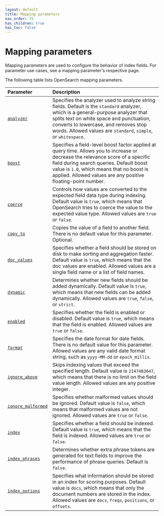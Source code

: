 ```yaml
---
layout: default
title: Mapping parameters
nav_order: 75
has_children: true
has_toc: false
---
```


# Mapping parameters

Mapping parameters are used to configure the behavior of index fields. For parameter use cases, see a mapping parameter's respective page.

The following table lists OpenSearch mapping parameters.

Parameter | Description
:--- | :---
[`analyzer`]({{site.url}}{{site.baseurl}}/field-types/mapping-parameters/analyzer/) | Specifies the analyzer used to analyze string fields. Default is the `standard` analyzer, which is a general-purpose analyzer that splits text on white space and punctuation, converts to lowercase, and removes stop words. Allowed values are `standard`, `simple`, or `whitespace`. 
[`boost`]({{site.url}}{{site.baseurl}}/field-types/mapping-parameters/boost/) | Specifies a field-level boost factor applied at query time. Allows you to increase or decrease the relevance score of a specific field during search queries. Default boost value is `1.0`, which means that no boost is applied. Allowed values are any positive floating-point number.
[`coerce`]({{site.url}}{{site.baseurl}}/field-types/mapping-parameters/coerce/) | Controls how values are converted to the expected field data type during indexing. Default value is `true`, which means that OpenSearch tries to coerce the value to the expected value type. Allowed values are `true` or `false`.
[`copy_to`]({{site.url}}{{site.baseurl}}/field-types/mapping-parameters/copy-to/) | Copies the value of a field to another field. There is no default value for this parameter. Optional.
[`doc_values`]({{site.url}}{{site.baseurl}}/field-types/mapping-parameters/doc-values/) | Specifies whether a field should be stored on disk to make sorting and aggregation faster. Default value is `true`, which means that the doc values are enabled. Allowed values are a single field name or a list of field names.
[`dynamic`]({{site.url}}{{site.baseurl}}/field-types/mapping-parameters/dynamic/) | Determines whether new fields should be added dynamically. Default value is `true`, which means that new fields can be added dynamically. Allowed values are `true`, `false`, or `strict`.
[`enabled`]({{site.url}}{{site.baseurl}}/field-types/mapping-parameters/enabled/) | Specifies whether the field is enabled or disabled. Default value is `true`, which means that the field is enabled. Allowed values are `true` or `false`.
[`format`]({{site.url}}{{site.baseurl}}/field-types/mapping-parameters/format/) | Specifies the date format for date fields. There is no default value for this parameter. Allowed values are any valid date format string, such as `yyyy-MM-dd` or `epoch_millis`.
[`ignore_above`]({{site.url}}{{site.baseurl}}/field-types/mapping-parameters/ignore-above/) | Skips indexing values that exceed the specified length. Default value is `2147483647`, which means that there is no limit on the field value length. Allowed values are any positive integer.
[`ignore_malformed`]({{site.url}}{{site.baseurl}}/field-types/mapping-parameters/ignore-malformed/) | Specifies whether malformed values should be ignored. Default value is `false`, which means that malformed values are not ignored. Allowed values are `true` or `false`.
[`index`]({{site.url}}{{site.baseurl}}/field-types/mapping-parameters/index-parameter/) | Specifies whether a field should be indexed. Default value is `true`, which means that the field is indexed. Allowed values are `true` or `false`.
[`index_phrases`]({{site.url}}{{site.baseurl}}/field-types/mapping-parameters/index-phrases/) | Determines whether extra phrase tokens are generated for text fields to improve the performance of phrase queries. Default is `false`.
[`index_options`]({{site.url}}{{site.baseurl}}/field-types/mapping-parameters/index-options/) | Specifies what information should be stored in an index for scoring purposes. Default value is `docs`, which means that only the document numbers are stored in the index. Allowed values are `docs`, `freqs`, `positions`, or `offsets`.

